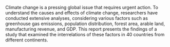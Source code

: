 Climate change is a pressing global issue that requires urgent action. To understand the causes and effects of climate change, researchers have conducted extensive analyses, considering various factors such as greenhouse gas emissions, population distribution, forest area, arable land, manufacturing revenue, and GDP. This report presents the findings of a study that examined the interrelations of these factors in 40 countries from different continents.

